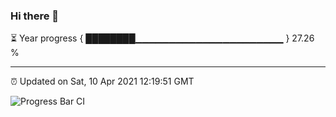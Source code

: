 ### Hi there 👋

⏳ Year progress { ████████▁▁▁▁▁▁▁▁▁▁▁▁▁▁▁▁▁▁▁▁▁▁ } 27.26 %

---

⏰ Updated on Sat, 10 Apr 2021 12:19:51 GMT

![Progress Bar CI](https://github.com/liununu/liununu/workflows/Progress%20Bar%20CI/badge.svg)
